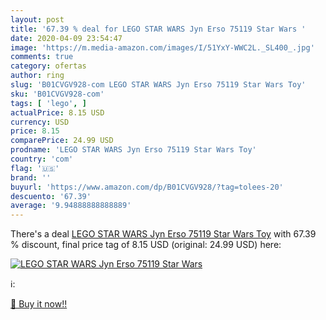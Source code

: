 ```yaml
---
layout: post
title: '67.39 % deal for LEGO STAR WARS Jyn Erso 75119 Star Wars '
date: 2020-04-09 23:54:47
image: 'https://m.media-amazon.com/images/I/51YxY-WWC2L._SL400_.jpg'
comments: true
category: ofertas
author: ring
slug: 'B01CVGV928-com LEGO STAR WARS Jyn Erso 75119 Star Wars Toy'
sku: 'B01CVGV928-com'
tags: [ 'lego', ]
actualPrice: 8.15 USD
currency: USD
price: 8.15
comparePrice: 24.99 USD
prodname: 'LEGO STAR WARS Jyn Erso 75119 Star Wars Toy'
country: 'com'
flag: '🇺🇸'
brand: ''
buyurl: 'https://www.amazon.com/dp/B01CVGV928/?tag=tolees-20'
descuento: '67.39'
average: '9.94888888888889'
---
```


There's a deal [LEGO STAR WARS Jyn Erso 75119 Star Wars Toy](https://www.amazon.com/dp/B01CVGV928/?tag=tolees-20)  with  67.39 % discount, final price tag of  8.15 USD (original: 24.99 USD) here:

[![LEGO STAR WARS Jyn Erso 75119 Star Wars ](https://m.media-amazon.com/images/I/51YxY-WWC2L._SL400_.jpg)](https://www.amazon.com/dp/B01CVGV928/?tag=tolees-20)

ℹ️:


[🛒 Buy it now!!](https://www.amazon.com/dp/B01CVGV928/?tag=tolees-20)
